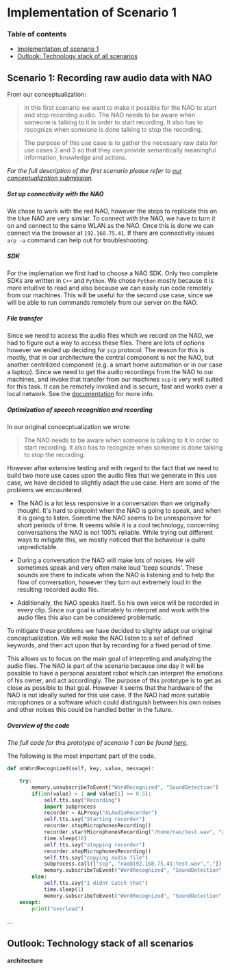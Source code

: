 # Implementation of Scenario 1

### Table of contents

* [Implementation of scenario 1](#scenario1)
* [Outlook: Technology stack of all scenarios](#technologystack)


## <a name="scenario1"></a> Scenario 1: Recording raw audio data with NAO

From our conceptualization:

> In this first scenario we want to make it possible for the NAO to start and stop recording audio. The NAO needs to be aware when someone is talking to it in order to start recording. It also has to recognize when someone is done talking to stop the recording. 

> The purpose of this use case is to gather the necessary raw data for use cases 2 and 3 so that they can provide semantically meaningful information, knowledge and actions. 

*For the full description of the first scenario please refer to [our conceptualization submission](../1_conceptualization#scenario1).*

##### Set up connectivity with the NAO

We chose to work with the red NAO, however the steps to replicate this on the blue NAO are very similar. To connect with the NAO, we have to turn it on and connect to the same WLAN as the NAO. Once this is done we can connect via the browser at `192.168.75.41`. If there are connectivity issues `arp -a` command can help out for troubleshooting.

##### SDK

For the implemation we first had to choose a NAO SDK. Only two complete SDKs are written in `C++` and `Python`. We chose `Python` mostly because it is more intuitive to read and also because we can easily run code remotely from our machines. This will be useful for the second use case, since we will be able to run commands remotely from our server on the NAO.

##### File transfer

Since we need to access the audio files which we record on the NAO, we had to figure out a way to access these files. There are lots of options however we ended up deciding for `scp` protocol. The reason for this is mostly, that in our architecture the central component is not the NAO, but another centrilized component (e.g. a smart home automation or in our case a laptop). Since we need to get the audio recordings from the NAO to our machines, and invoke that transfer from our machines `scp` is very well suited for this task. It can be remotely invoked and is secure, fast and works over a local network. See the [documentation](http://nixdoc.net/man-pages/FreeBSD/scp.1.html) for more info. 

##### Optimization of speech recognition and recording

In our original concecptualization we wrote:

> The NAO needs to be aware when someone is talking to it in order to start recording. It also has to recognize when someone is done talking to stop the recording. 

However after extensive testing and with regard to the fact that we need to build two more use cases upon the audio files that we generate in this use case, we have decided to slightly adapt the use case. Here are some of the problems we encountered:

* The NAO is a lot less responsive in a conversation than we originally thought. It's hard to pinpoint when the NAO is going to speak, and when it is going to listen. Sometime the NAO seems to be unresponsive for short periods of time. It seems while it is a cool technology, concerning conversations the NAO is not 100% reliable. While trying out different ways to mitigate this, we mostly noticed that the behaviour is quite unpredictable.

* During a conversation the NAO will make lots of noises. He will sometimes speak and very often make loud 'beep sounds'. These sounds are there to indicate when the NAO is listening and to help the flow of conversation, however they turn out extremely loud in the resulting recorded audio file. 

* Additionally, the NAO speaks itself. So his own voice will be recorded in every clip. Since our goal is ultimately to interpret and work with the audio files this also can be considered problematic.

To mitigate these problems we have decided to slighty adapt our original conceptualization. We will make the NAO listen to a set of defined keywords, and then act upon that by recording for a fixed period of time.

This allows us to focus on the main goal of intepreting and analyzing the audio files. The NAO is part of the scenario because one day it will be possible to have a personal assistant robot which can interpret the emotions of his owner, and act accordingly. The purpose of this prototype is to get as close as possible to that goal. However it seems that the hardware of the NAO is not ideally suited for this use case. If the NAO had more suitable microphones or a software which could distinguish between his own noises and other noises this could be handled better in the future.

##### Overview of the code

*The full code for this prototype of scenario 1 can be found [here](hello_detection.py).*

The following is the most important part of the code.

```python
def onWordRecognized(self, key, value, message):

	try:
        memory.unsubscribeToEvent("WordRecognized", "SoundDetection")
        if(len(value) > 1 and value[1] >= 0.5):    
            self.tts.say("Recording")
            import subprocess
            recorder = ALProxy("ALAudioRecorder")
            self.tts.say("Starting recorder")
            recorder.stopMicrophonesRecording()
            recorder.startMicrophonesRecording("/home/nao/test.wav", "wav", 16000, (1,0,0,0))
            time.sleep(10)
            self.tts.say("stopping recorder")
            recorder.stopMicrophonesRecording()
            self.tts.say("copying audio file")
            subprocess.call(["scp", "nao@192.168.75.41:test.wav","."])
            memory.subscribeToEvent("WordRecognized", "SoundDetection", "onWordRecognized")
        else:
            self.tts.say("I didnt Catch that")
            time.sleep(1)
            memory.subscribeToEvent("WordRecognized", "SoundDetection", "onWordRecognized")
    except:
        print("overload")
```

...

## <a name="technologystack"></a> Outlook: Technology stack of all scenarios

#### architecture


